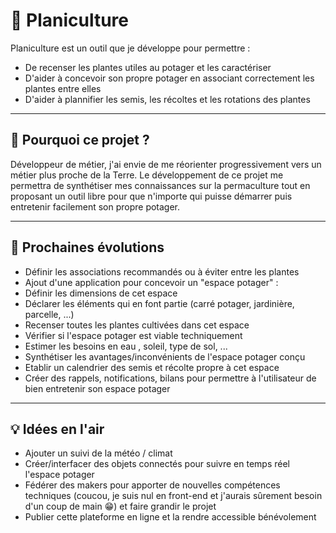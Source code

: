 # 🌱 Planiculture

Planiculture est un outil que je développe pour permettre : 
- De recenser les plantes utiles au potager et les caractériser
- D'aider à concevoir son propre potager en associant correctement les plantes entre elles
- D'aider à plannifier les semis, les récoltes et les rotations des plantes

---

## 🌼 Pourquoi ce projet ?

Développeur de métier, j'ai envie de me réorienter progressivement vers un métier plus proche de la Terre.
Le développement de ce projet me permettra de synthétiser mes connaissances sur la permaculture tout en proposant un outil libre pour que n'importe qui puisse démarrer puis entretenir facilement son propre potager.

---

## 🚀 Prochaines évolutions

- Définir les associations recommandés ou à éviter entre les plantes
- Ajout d'une application pour concevoir un "espace potager" : 
 - Définir les dimensions de cet espace
 - Déclarer les éléments qui en font partie (carré potager, jardinière, parcelle, ...)
 - Recenser toutes les plantes cultivées dans cet espace
 - Vérifier si l'espace potager est viable techniquement
 - Estimer les besoins en eau , soleil, type de sol, ...
 - Synthétiser les avantages/inconvénients de l'espace potager conçu
 - Etablir un calendrier des semis et récolte propre à cet espace
 - Créer des rappels, notifications, bilans pour permettre à l'utilisateur de bien entretenir son espace potager

---

## 💡 Idées en l'air

- Ajouter un suivi de la météo / climat
- Créer/interfacer des objets connectés pour suivre en temps réel l'espace potager
- Fédérer des makers pour apporter de nouvelles compétences techniques (coucou, je suis nul en front-end et j'aurais sûrement besoin d'un coup de main 😁) et faire grandir le projet
- Publier cette plateforme en ligne et la rendre accessible bénévolement



